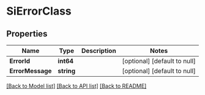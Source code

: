 # SiErrorClass

## Properties
Name | Type | Description | Notes
------------ | ------------- | ------------- | -------------
**ErrorId** | **int64** |  | [optional] [default to null]
**ErrorMessage** | **string** |  | [optional] [default to null]

[[Back to Model list]](../README.md#documentation-for-models) [[Back to API list]](../README.md#documentation-for-api-endpoints) [[Back to README]](../README.md)

